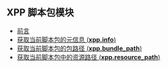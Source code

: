 ## XPP 脚本包模块

- [前言](START.md)
- [获取当前脚本包的元信息 (**xpp\.info**)](xpp.info.md)
- [获取当前脚本包的包路径 (**xpp\.bundle_path**)](xpp.bundle_path.md)
- [获取当前脚本包中的资源路径 (**xpp\.resource_path**)](xpp.resource_path.md)
